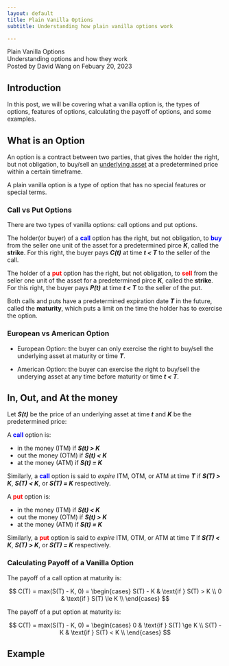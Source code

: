```yaml
---
layout: default
title: Plain Vanilla Options 
subtitle: Understanding how plain vanilla options work

---
```


<script type="text/javascript" async src='https://cdnjs.cloudflare.com/ajax/libs/mathjax/2.7.2/MathJax.js?config=TeX-MML-AM_CHTML'></script>

<script type="text/x-mathjax-config">
  MathJax.Hub.Config({ TeX: { extensions: ["color.js"] }});
</script>

<div markdown="1" class="container">

<div class="postTitle"> Plain Vanilla Options </div>
<div class="desc">Understanding options and how they work</div>
<div class="postDate"> Posted by David Wang on Febuary 20, 2023 </div>

## Introduction

In this post, we will be covering what a vanilla option is, the types of options, features of options, calculating the payoff of options, and some examples. 

## What is an Option

An option is a contract between two parties, that gives the holder the right, but not obligation, to buy/sell an [underlying asset](https://www.investopedia.com/terms/u/underlying-asset.asp) at a predetermined price within a certain timeframe. 

A plain vanilla option is a type of option that has no special features or special terms. 

### Call vs Put Options

There are two types of vanilla options: call options and put options. 

The holder(or buyer) of a <span style="color:blue">**call**</span> option has the right, but not obligation, to <span style="color:blue">**buy**</span> from the seller one unit of the asset for a predetermined pirce **_K_**, called the **strike**. For this right, the buyer pays **_C(t)_** at time **_t < T_** to the seller of the call.

The holder of a <span style="color:red">**put**</span> option has the right, but not obligation, to <span style="color:red">**sell**</span> from the seller one unit of the asset for a predetermined pirce **_K_**, called the **strike**. For this right, the buyer pays **_P(t)_** at time **_t < T_** to the seller of the put.

Both calls and puts have a predetermined expiration date **_T_** in the future, called the **maturity**, which puts a limit on the time the holder has to exercise the option. 

### European vs American Option

- European Option: the buyer can only exercise the right to buy/sell the underlying asset at maturity or time **_T_**.

- American Option: the buyer can exercise the right to buy/sell the underying asset at any time before maturity or time **_t < T_**.

## In, Out, and At the money

Let **_S(t)_** be the price of an underlying asset at time **_t_** and **_K_** be the predetermined price: 

A <span style="color:blue">**call**</span> option is:
- in the money (ITM) if **_S(t) > K_**
- out the money (OTM) if **_S(t) < K_**
- at the money (ATM) if **_S(t) = K_**

Similarly, a <span style="color:blue">**call**</span> option is said to _expire_ ITM, OTM, or ATM at time **_T_** if **_S(T) > K_**, **_S(T) < K_**, or **_S(T) = K_** respectively. 

A <span style="color:red">**put**</span> option is:
- in the money (ITM) if **_S(t) < K_**
- out the money (OTM) if **_S(t) > K_**
- at the money (ATM) if **_S(t) = K_**

Similarly, a <span style="color:red">**put**</span> option is said to _expire_ ITM, OTM, or ATM at time **_T_** if **_S(T) < K_**, **_S(T) > K_**, or **_S(T) = K_** respectively. 

### Calculating Payoff of a Vanilla Option

The payoff of a call option at maturity is: 

$$
C(T) = max(S(T) - K, 0) =
\begin{cases}
S(T) - K & \text{if } S(T) > K \\
0 & \text{if } S(T) \le K \\
\end{cases}
$$

The payoff of a put option at maturity is:

$$
C(T) = max(S(T) - K, 0) =
\begin{cases}
0 & \text{if } S(T) \ge K \\
S(T) - K & \text{if } S(T) < K \\
\end{cases}
$$

## Example

</div>


